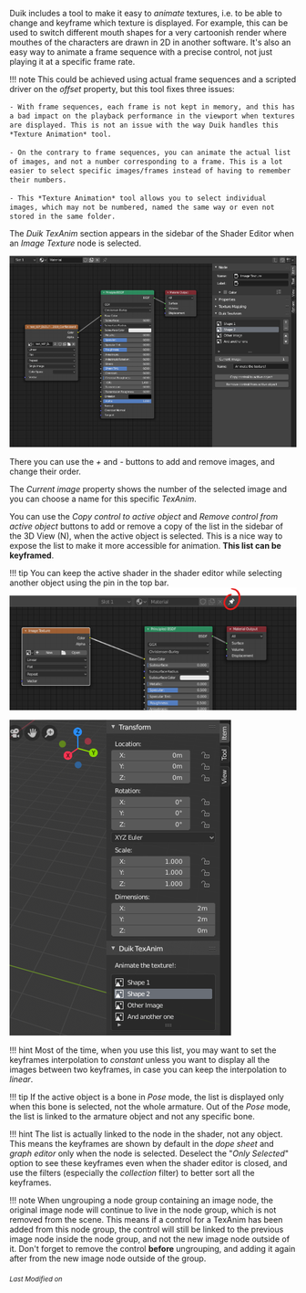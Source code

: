 Duik includes a tool to make it easy to *animate* textures, i.e. to be able to change and keyframe which texture is displayed. For example, this can be used to switch different mouth shapes for a very cartoonish render where mouthes of the characters are drawn in 2D in another software. It's also an easy way to animate a frame sequence with a precise control, not just playing it at a specific frame rate.

!!! note
    This could be achieved using actual frame sequences and a scripted driver on the *offset* property, but this tool fixes three issues:  

    - With frame sequences, each frame is not kept in memory, and this has a bad impact on the playback performance in the viewport when textures are displayed. This is not an issue with the way Duik handles this *Texture Animation* tool.

    - On the contrary to frame sequences, you can animate the actual list of images, and not a number corresponding to a frame. This is a lot easier to select specific images/frames instead of having to remember their numbers.

    - This *Texture Animation* tool allows you to select individual images, which may not be numbered, named the same way or even not stored in the same folder.

The *Duik TexAnim* section appears in the sidebar of the Shader Editor when an *Image Texture* node is selected.

![Duik TexAnim Section](img/texanim-shadereditor.png)

There you can use the *+* and *-* buttons to add and remove images, and change their order.

The *Current image* property shows the number of the selected image and you can choose a name for this specific *TexAnim*.

You can use the *Copy control to active object* and *Remove control from active object* buttons to add or remove a copy of the list in the sidebar of the 3D View (N), when the active object is selected. This is a nice way to expose the list to make it more accessible for animation. **This list can be keyframed**.

!!! tip
    You can keep the active shader in the shader editor while selecting another object using the pin in the top bar.
    ![](img/shader-editor-pin.png)


![Duik TexAnim Section](img/texanim-3dsidebar.png)

!!! hint
    Most of the time, when you use this list, you may want to set the keyframes interpolation to *constant* unless you want to display all the images between two keyframes, in case you can keep the interpolation to *linear*.

!!! tip
    If the active object is a bone in *Pose* mode, the list is displayed only when this bone is selected, not the whole armature. Out of the *Pose* mode, the list is linked to the armature object and not any specific bone.

!!! hint
    The list is actually linked to the node in the shader, not any object. This means the keyframes are shown by default in the *dope sheet* and *graph editor* only when the node is selected. Deselect the "*Only Selected*" option to see these keyframes even when the shader editor is closed, and use the filters (especially the *collection* filter) to better sort all the keyframes.

!!! note
    When ungrouping a node group containing an image node, the original image node will continue to live in the node group, which is not removed from the scene. This means if  a control for a TexAnim has been added from this node group, the control will still be linked to the previous image node inside the node group, and not the new image node outside of it. Don't forget to remove the control **before** ungrouping, and adding it again after from the new image node outside of the group.


<sub>*Last Modified on <script type="text/javascript"> document.write(document.lastModified) </script>*</sub>